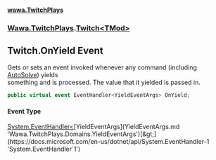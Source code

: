 #### [wawa.TwitchPlays](index.md 'index')
### [Wawa.TwitchPlays](Wawa.TwitchPlays.md 'Wawa.TwitchPlays').[Twitch&lt;TMod&gt;](Twitch_TMod_.md 'Wawa.TwitchPlays.Twitch<TMod>')

## Twitch<TMod>.OnYield Event

Gets or sets an event invoked whenever any command (including [AutoSolve](TwitchString.AutoSolve.md 'Wawa.TwitchPlays.Domains.TwitchString.AutoSolve')) yields  
something and is processed. The value that it yielded is passed in.

```csharp
public virtual event EventHandler<YieldEventArgs> OnYield;
```

#### Event Type
[System.EventHandler&lt;](https://docs.microsoft.com/en-us/dotnet/api/System.EventHandler-1 'System.EventHandler`1')[YieldEventArgs](YieldEventArgs.md 'Wawa.TwitchPlays.Domains.YieldEventArgs')[&gt;](https://docs.microsoft.com/en-us/dotnet/api/System.EventHandler-1 'System.EventHandler`1')